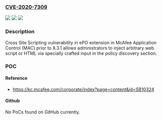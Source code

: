 ### [CVE-2020-7309](https://cve.mitre.org/cgi-bin/cvename.cgi?name=CVE-2020-7309)
![](https://img.shields.io/static/v1?label=Product&message=McAfee%20Application%20and%20Change%20Control%20&color=blue)
![](https://img.shields.io/static/v1?label=Version&message=8.3.1%3C%208.3.1%20&color=brighgreen)
![](https://img.shields.io/static/v1?label=Vulnerability&message=CWE-79%20Cross-site%20Scripting%20(XSS)&color=brighgreen)

### Description

Cross Site Scripting vulnerability in ePO extension in McAfee Application Control (MAC) prior to 8.3.1 allows administrators to inject arbitrary web script or HTML via specially crafted input in the policy discovery section.

### POC

#### Reference
- https://kc.mcafee.com/corporate/index?page=content&id=SB10324

#### Github
No PoCs found on GitHub currently.

